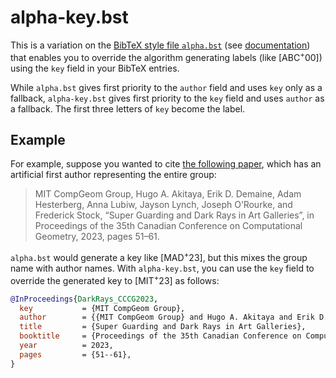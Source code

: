 # alpha-key.bst

This is a variation on the
[BibTeX style file `alpha.bst`](https://ctan.org/tex-archive/biblio/bibtex/base?lang=en)
(see [documentation](https://mirrors.ctan.org/biblio/bibtex/base/btxdoc.pdf))
that enables you to override the algorithm generating labels
(like [ABC<sup>+</sup>00])
using the `key` field in your BibTeX entries.

While `alpha.bst` gives first priority to the `author` field and uses `key`
only as a fallback, `alpha-key.bst` gives first priority to the `key` field
and uses `author` as a fallback.
The first three letters of `key` become the label.

## Example

For example, suppose you wanted to cite
[the following paper](https://erikdemaine.org/papers/DarkRays_CCCG2023/),
which has an artificial first author representing the entire group:

> MIT CompGeom Group, Hugo A. Akitaya, Erik D. Demaine, Adam Hesterberg, Anna Lubiw, Jayson Lynch, Joseph O’Rourke, and Frederick Stock, “Super Guarding and Dark Rays in Art Galleries”, in Proceedings of the 35th Canadian Conference on Computational Geometry, 2023, pages 51–61.

`alpha.bst` would generate a key like [MAD<sup>+</sup>23], but this mixes
the group name with author names.  With `alpha-key.bst`, you can use the `key`
field to override the generated key to [MIT<sup>+</sup>23] as follows:

```bibtex
@InProceedings{DarkRays_CCCG2023,
  key           = {MIT CompGeom Group},
  author        = {{MIT CompGeom Group} and Hugo A. Akitaya and Erik D. Demaine and Adam Hesterberg and Anna Lubiw and Jayson Lynch and Joseph O'Rourke and Frederick Stock},
  title         = {Super Guarding and Dark Rays in Art Galleries},
  booktitle     = {Proceedings of the 35th Canadian Conference on Computational Geometry},
  year          = 2023,
  pages         = {51--61},
}
```
